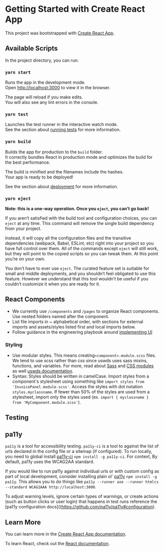 # Getting Started with Create React App

This project was bootstrapped with [Create React App](https://github.com/facebook/create-react-app).

## Available Scripts

In the project directory, you can run:

### `yarn start`

Runs the app in the development mode.\
Open [http://localhost:3000](http://localhost:3000) to view it in the browser.

The page will reload if you make edits.\
You will also see any lint errors in the console.

### `yarn test`

Launches the test runner in the interactive watch mode.\
See the section about [running tests](https://facebook.github.io/create-react-app/docs/running-tests) for more information.

### `yarn build`

Builds the app for production to the `build` folder.\
It correctly bundles React in production mode and optimizes the build for the best performance.

The build is minified and the filenames include the hashes.\
Your app is ready to be deployed!

See the section about [deployment](https://facebook.github.io/create-react-app/docs/deployment) for more information.

### `yarn eject`

**Note: this is a one-way operation. Once you `eject`, you can’t go back!**

If you aren’t satisfied with the build tool and configuration choices, you can `eject` at any time. This command will remove the single build dependency from your project.

Instead, it will copy all the configuration files and the transitive dependencies (webpack, Babel, ESLint, etc) right into your project so you have full control over them. All of the commands except `eject` will still work, but they will point to the copied scripts so you can tweak them. At this point you’re on your own.

You don’t have to ever use `eject`. The curated feature set is suitable for small and middle deployments, and you shouldn’t feel obligated to use this feature. However we understand that this tool wouldn’t be useful if you couldn’t customize it when you are ready for it.

## React Components

- We currently use `/components` and `/pages` to organize React components.  Use nested folders named after the component.
- List file imports in ~ alphabetical order, with sections for external imports and assets/styles listed first and local imports below.
- Follow guidance in the engineering playbook around [implementing UI](https://github.com/trussworks/Engineering-Playbook/blob/main/web/frontend/developing-ui.md)

### Styling

- Use modular styles. This means creating`<component>.module.scss` files. We tend to use scss rather than css since uswds uses sass mixins, functions, and variables.  For more, read about [Sass](https://sass-lang.com/documentation/file.SASS_REFERENCE.html) and [CSS modules](https://github.com/css-modules/css-modules) as well [uswds documentation](https://designsystem.digital.gov/design-tokens/).
- Syntax: Styles should be written in camelCase. Import styles from a component's stylesheet using something like `import styles from 'InvoicePanel.module.scss'`. Access the styles with dot notation `styles.myclassname`.  If fewer than 50% of the styles are used from a stylesheet, import only the styles used (ex. `import { myclassname } from 'MyComponent.module.scss'`). 

## Testing

## pa11y
`pa11y` is a tool for accessibility testing. `pa11y-ci` is a tool to against the list of urls declared in the config file or a sitemap (if configured). To run locally, you need to global install [pa11y-ci](https://github.com/pa11y/pa11y-ci) `npm install -g pa11y-ci`. For context,  By default, pa11y uses the WCAG2AA standard.

If you would like to run pa11y against individual urls or with custom config as part of local development, consider installing plain ol' [pa11y](https://github.com/pa11y/pa11y)  `npm install -g pa11y`.  This allows you to do things like `pa11y --runner axe --runner htmlcs --standard WCAG2AAA http://localhost:3000`. 

To adjust warning levels, ignore certain types of warnings, or create actions (such as button clicks or user login) that happens in test runs reference the [pa11y configuration docs]((https://github.com/pa11y/pa11y#configuration). 

## Learn More

You can learn more in the [Create React App documentation](https://facebook.github.io/create-react-app/docs/getting-started).

To learn React, check out the [React documentation](https://reactjs.org/).
